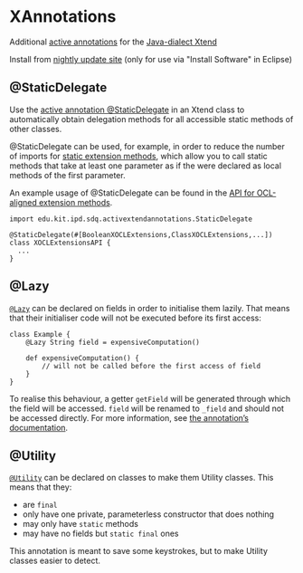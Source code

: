 # XAnnotations
Additional [active annotations](https://eclipse.org/xtend/documentation/204_activeannotations.html) for the [Java-dialect Xtend](https://eclipse.org/xtend)

Install from [nightly update site](https://kit-sdq.github.io/updatesite/nightly/xannotations) (only for use via "Install Software" in Eclipse)

## @StaticDelegate
Use the [active annotation @StaticDelegate](https://github.com/kit-sdq/XAnnotations/blob/master/bundles/edu.kit.ipd.sdq.activextendannotations/src/edu/kit/ipd/sdq/activextendannotations/StaticDelegate.xtend)  in an Xtend class to automatically obtain delegation methods for all accessible static methods of other classes. 

@StaticDelegate can be used, for example, in order to reduce the number of imports for [static extension methods](https://eclipse.org/xtend/documentation/202_xtend_classes_members.html#extension-imports), which allow you to call static methods that take at least one parameter as if the were declared as local methods of the first parameter.

An example usage of @StaticDelegate can be found in the [API for OCL-aligned extension methods](https://github.com/kit-sdq/XOCL/blob/master/bundles/edu.kit.ipd.sdq.xocl.extensions/src/edu/kit/ipd/sdq/xocl/extensions/XOCLExtensionsAPI.xtend).

```Xtend
import edu.kit.ipd.sdq.activextendannotations.StaticDelegate

@StaticDelegate(#[BooleanXOCLExtensions,ClassXOCLExtensions,...])
class XOCLExtensionsAPI {
  ...
}
```

## @Lazy

[`@Lazy`](https://github.com/kit-sdq/XAnnotations/blob/master/bundles/edu.kit.ipd.sdq.activextendannotations/src/edu/kit/ipd/sdq/activextendannotations/Lazy.xtend) can be declared on fields in order to initialise them lazily. That means that their initialiser code will not be executed before its first access:

```xtend
class Example {
	@Lazy String field = expensiveComputation()
	
	def expensiveComputation() {
		// will not be called before the first access of field
	}
}
``` 

To realise this behaviour, a getter `getField` will be generated through which the field will be accessed. `field` will be renamed to `_field` and should not be accessed directly. For more information, see [the annotation’s documentation](https://github.com/kit-sdq/XAnnotations/blob/master/bundles/edu.kit.ipd.sdq.activextendannotations/src/edu/kit/ipd/sdq/activextendannotations/Lazy.xtend).

## @Utility

[`@Utility`](https://github.com/kit-sdq/XAnnotations/blob/master/bundles/edu.kit.ipd.sdq.activextendannotations/src/edu/kit/ipd/sdq/activextendannotations/Utility.xtend) can be declared on classes to make them Utility classes. This means that they:

 * are `final`
 * only have one private, parameterless constructor that does nothing
 * may only have `static` methods
 * may have no fields but `static final` ones
 
This annotation is meant to save some keystrokes, but to make Utility classes easier to detect.
